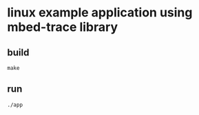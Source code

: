 # linux example application using mbed-trace library

## build

```
make
```

## run

```
./app
```
